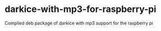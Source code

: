 darkice-with-mp3-for-raspberry-pi
=================================

Complied deb package of darkice with mp3 support for the raspberry pi
